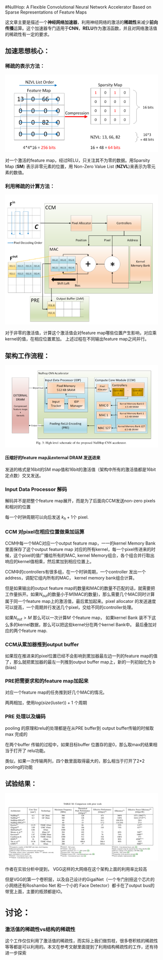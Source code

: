 #NullHop: A Flexible Convolutional Neural Network Accelerator Based on Sparse Representations of Feature Maps

这文章主要是描述一个**神经网络加速器**，利用神经网络的激活的**稀疏性**来减少**前向传播**运算。这个加速器专门适用于**CNN**，**RELU**作为激活函数，并且对网络激活值的稀疏性有一定的要求。

## 加速思想核心：

### 稀疏的表示方法：

![1553594455583](Images/nullHop/1553594455583.png)



对一个激活的feature map，经过RELU，只关注其不为零的数据。用Sparsity Map (**SM**) 表示非零元素的位置，用 Non-Zero Value List (**NZVL**)来表示为零元素的数值。

### 利用稀疏的计算方法：

![1553595072572](Images/nullHop/1553595072572.png)

对于非零的激活值，计算这个激活值会对feature map哪些位置产生影响，对应乘kernel的值，在相应位置累加。 上述过程在不同输出feature map之间并行。

## 架构工作流程：

![1553597783655](Images/nullHop/1553597783655.png)

#### 压缩好的feature map从external DRAM 发送进来

发送的格式是16bit的SM map值和16bit的激活值（架构中所有的激活值都是16bit定点数）交叉发送。

### Input Data Processor 解码

解码并不是把整个feature map展开，而是为了后面向CCM发送non-zero pixels和相对的位置

每一个时钟周期可以向后发送 $k_h+1$个 pixel.

### CCM 对pixel在相应位置做乘加运算

CCM中每一个MAC对应一个output feature map，一一的kernel Memory Bank里面保存了这个output feature map 对应的所有kernel，每一个pixel传进来的时候，这个pixel的值广播给所有的MAC, kernel Memory组合，各个组合并行取出响应的kernel值相乘，然后累加到相应位置上。

CCM中的controllers有很多组，在一个时钟周期，一个controller 发出一个address，调配它组内所有的MAC， kernel memory bank组合计算。

但是如果输出的output feature map的数量和MAC的数量不匹配的话，就需要把工作量拆开。如果$N_{out}$的数量小于$M$(MAC的数量)，那么需要几个MAC同时计算属于同一个feature map上的激活值，最后累加起来。pixel allocator 的发送速度可以提高，一个周期并行发送几个pixel，交给不同的controller处理。

如果$N_{out}>M$ 那么可以一次计算$M$ 个feature map， 如果kernel Bank 装不下这么多的kernel数据，那么可以把这些kernel分在两个kernel Bank中。 最后叠加对应的两个feature map.

### CCM从累加器推到output buffer

如果现在推进来的pixel位置已经不会影响到累加器最左边一列的feature map的值了，那么就把累加器的最左一列推到output buffer map上，新的一列初始化为 $b$ (bias)

### PRE把需要求和的feature map加起来

对应一个feature map的任务推到好几个MAC的情况。

两两相加，使用$log(size(luster))+1$ 个周期

### PRE 处理以及编码

pooling 的原理和relu的处理都是在从PRE buffer到 output buffer传输的时候取 max 完成的

在两个buffer 传输的过程中，如果目标buffer 位置存的是0，那么取max的结果相当于打开了 relu功能。

类似，如果一次传输两列，四个数里面取得最大的，那么相当于打开了2*2 pooling的功能

## 试验结果：

![1553601219997](Images/nullHop/1553601219997.png)

作者在实验分析中提到， VGG这样的大网络在这个架构上面的利用率比较高

但是VGG的第一个卷积层，以及自己设计的GigalNet（一个专门别扭这个芯片的小网络还有Roshambo Net 和一个小的 Face Detector）都卡在了output bus的带宽上面，主要的瓶颈都是IO。

# 讨论：

### 激活值的稀疏性vs结构的稀疏性

这个工作仅仅利用了激活值的稀疏性，而实际上我们做剪枝，很多卷积核的稀疏性等等都是可以利用的。本文在参考文献里面提到了利用结构稀疏性的工作，还有待进一步探索



